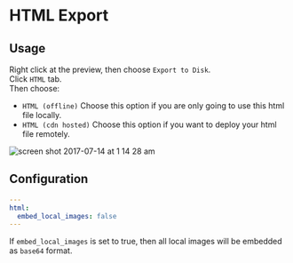 # HTML Export  

## Usage
Right click at the preview, then choose `Export to Disk`.  
Click `HTML` tab.  
Then choose:

* `HTML (offline)`
Choose this option if you are only going to use this html file locally.  
* `HTML (cdn hosted)`
Choose this option if you want to deploy your html file remotely.  

![screen shot 2017-07-14 at 1 14 28 am](https://user-images.githubusercontent.com/1908863/28200455-d5a12d60-6831-11e7-8572-91d3845ce8cf.png)

## Configuration  
```yaml
---
html:
  embed_local_images: false
---
```


If `embed_local_images` is set to true, then all local images will be embedded as `base64` format.  